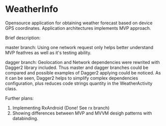 # WeatherInfo
Opensource application for obtaining weather forecast based on device GPS coordinates. Application architectures implements MVP approach.

Brief description:

master branch:
Using one network request only helps better understand MVP feathres as well as it's testing ability.

dagger branch:
Geolocation and Network dependencies were rewrited with Dagger2 library included. Thus master and dagger branches could be compared and possible examples of Dagger2 applying could be noticed. As it can be seen, Dagger2 helps to simplify complex dependencies configuration, plus reduces code strings quantity in the WeatherActivity class.


Further plans:
1. Implementing RxAndroid (Done! See rx branch)
2. Showing differences between MVP and MVVM desigh patterns with databinding.
